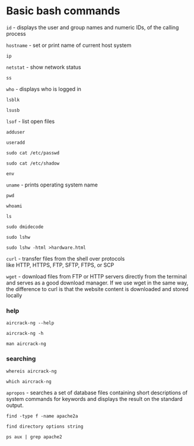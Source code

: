 # Basic bash commands

`id` - displays the user and group names and numeric IDs, of the calling process

`hostname` - set or print name of current host system

`ip`

`netstat` - show network status

`ss`

`who` - displays who is logged in

`lsblk`

`lsusb`

`lsof` - list open files

`adduser`

`useradd`

`sudo cat /etc/passwd`

`sudo cat /etc/shadow`

`env`

`uname` - prints operating system name

`pwd` 

`whoami`

`ls`

`sudo dmidecode`

`sudo lshw`

`sudo lshw -html >hardware.html`

`curl` - transfer files from the shell over protocols like HTTP, HTTPS, FTP, SFTP, FTPS, or SCP

`wget` - download files from FTP or HTTP servers directly from the terminal and serves as a good download manager. 
If we use wget in the same way, the difference to curl is that the website content is downloaded and stored locally

### help

`aircrack-ng --help`

`aircrack-ng -h`

`man aircrack-ng`

### searching

`whereis aircrack-ng` 

`which aircrack-ng`

`apropos` - searches a set of database files containing short descriptions of system commands for keywords and displays the result on the standard output.

`find -type f -name apache2a`

`find directory options string`  

`ps aux | grep apache2`
